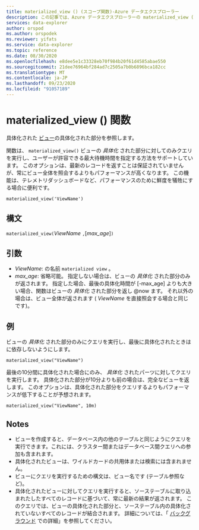 ```yaml
---
title: materialized_view () (スコープ関数)-Azure データエクスプローラー
description: この記事では、Azure データエクスプローラーの materialized_view () 関数について説明します。
services: data-explorer
author: orspod
ms.author: orspodek
ms.reviewer: yifats
ms.service: data-explorer
ms.topic: reference
ms.date: 08/30/2020
ms.openlocfilehash: e8dee5e1c33328eb70f984b20f61d4585abae550
ms.sourcegitcommit: 21dee76964bf284ad7c2505a7b0b6896bca182cc
ms.translationtype: MT
ms.contentlocale: ja-JP
ms.lasthandoff: 09/23/2020
ms.locfileid: "91057189"
---
```

# <a name="materialized_view-function"></a>materialized_view () 関数

具体化された [ビュー](../management/materialized-views/materialized-view-overview.md)の具体化された部分を参照します。 

関数は、 `materialized_view()` ビューの *具体化* された部分に対してのみクエリを実行し、ユーザーが許容できる最大待機時間を指定する方法をサポートしています。 このオプションは、最新のレコードを返すことは保証されていませんが、常にビュー全体を照会するよりもパフォーマンスが高くなります。 この機能は、テレメトリダッシュボードなど、パフォーマンスのために鮮度を犠牲にする場合に便利です。

<!--- csl --->
```
materialized_view('ViewName')
```

## <a name="syntax"></a>構文

`materialized_view(`*ViewName* `,`[*max_age*]`)`

## <a name="arguments"></a>引数

* *ViewName*: の名前 `materialized view` 。
* *max_age*: 省略可能。 指定しない場合は、ビューの *具体化* された部分のみが返されます。 指定した場合、最後の具体化時間が [-max_age] よりも大きい場合、関数はビューの _具体化_ された部分を返し @now ます。 それ以外の場合は、ビュー全体が返されます ( *ViewName* を直接照会する場合と同じです)。 

## <a name="examples"></a>例

ビューの *具体化* された部分のみにクエリを実行し、最後に具体化されたときはに依存しないようにします。

<!-- csl -->
```
materialized_view("ViewName")
```

最後の10分間に具体化された場合にのみ、 *具体化* されたパーツに対してクエリを実行します。 具体化された部分が10分よりも前の場合は、完全なビューを返します。 このオプションは、具体化された部分をクエリするよりもパフォーマンスが低下することが予想されます。

<!-- csl -->
```
materialized_view("ViewName", 10m)
```

## <a name="notes"></a>Notes

* ビューを作成すると、データベース内の他のテーブルと同じようにクエリを実行できます。これには、クラスター間またはデータベース間クエリへの参加も含まれます。
* 具体化されたビューは、ワイルドカードの共用体または検索には含まれません。
* ビューにクエリを実行するための構文は、ビュー名です (テーブル参照など)。
* 具体化されたビューに対してクエリを実行すると、ソーステーブルに取り込まれたしたすべてのレコードに基づいて、常に最新の結果が返されます。 このクエリでは、ビューの具体化された部分と、ソーステーブル内の具体化されていないすべてのレコードが結合されます。 詳細については、「 [バックグラウンド](../management/materialized-views/materialized-view-overview.md#how-materialized-views-work) での詳細」を参照してください。
